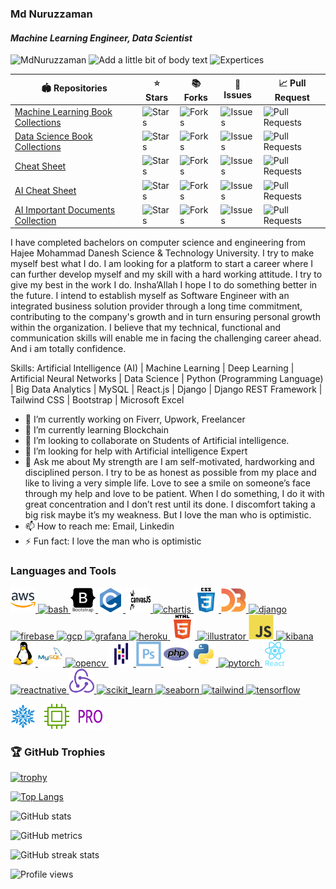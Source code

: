 ### Md Nuruzzaman
#### <i>Machine Learning Engineer, Data Scientist</i>
![MdNuruzzaman](https://user-images.githubusercontent.com/105699438/224798363-f5d97cf5-53fe-4d36-b1ad-7f3e9057451b.png)
![Add a little bit of body text](https://user-images.githubusercontent.com/105699438/226191668-bda2cc0f-7bda-4e42-a508-a91689abf383.png)
![Expertices](https://user-images.githubusercontent.com/105699438/224799398-12023a55-605d-4576-9031-647e4ce63386.png)

| **:stadium: Repositories** | **:star: Stars** | **:books: Forks** | **:bricks: Issues** | **:chart_with_upwards_trend: Pull Request** |
| ------------ | ------------ | ------------ | ------------ | ------------ |
| [Machine Learning Book Collections](https://github.com/mdnuruzzamanKALLOL/Machine-Learning-Book-Collections) | ![Stars](https://img.shields.io/github/stars/mdnuruzzamanKALLOL/Machine-Learning-Book-Collections.svg?style=flat-square&color=informational) | ![Forks](https://img.shields.io/github/forks/mdnuruzzamanKALLOL/Machine-Learning-Book-Collections.svg?style=flat-square&color=yellowgreen) | ![Issues](https://img.shields.io/github/issues/mdnuruzzamanKALLOL/Machine-Learning-Book-Collections.svg?style=flat-square&color=critical) | ![Pull Requests](https://img.shields.io/github/issues-pr/mdnuruzzamanKALLOL/Machine-Learning-Book-Collections.svg?style=flat-square&color=blueviolet) |
| [Data Science Book Collections](https://github.com/mdnuruzzamanKALLOL/Data-Science-Book-Collections) | ![Stars](https://img.shields.io/github/stars/mdnuruzzamanKALLOL/Data-Science-Book-Collections.svg?style=flat-square&color=informational) | ![Forks](https://img.shields.io/github/forks/mdnuruzzamanKALLOL/Data-Science-Book-Collections.svg?style=flat-square&color=yellowgreen) | ![Issues](https://img.shields.io/github/issues/mdnuruzzamanKALLOL/Data-Science-Book-Collections.svg?style=flat-square&color=critical) | ![Pull Requests](https://img.shields.io/github/issues-pr/mdnuruzzamanKALLOL/Data-Science-Book-Collections.svg?style=flat-square&color=blueviolet) |
| [Cheat Sheet](https://github.com/mdnuruzzamanKALLOL/Cheat-Sheet) | ![Stars](https://img.shields.io/github/stars/mdnuruzzamanKALLOL/Cheat-Sheet.svg?style=flat-square&color=informational) | ![Forks](https://img.shields.io/github/forks/mdnuruzzamanKALLOL/Cheat-Sheet.svg?style=flat-square&color=yellowgreen) | ![Issues](https://img.shields.io/github/issues/mdnuruzzamanKALLOL/Cheat-Sheet.svg?style=flat-square&color=critical) | ![Pull Requests](https://img.shields.io/github/issues-pr/mdnuruzzamanKALLOL/Cheat-Sheet.svg?style=flat-square&color=blueviolet) |
| [AI Cheat Sheet](https://github.com/mdnuruzzamanKALLOL/AI-Cheat-Sheet) | ![Stars](https://img.shields.io/github/stars/mdnuruzzamanKALLOL/AI-Cheat-Sheet.svg?style=flat-square&color=informational) | ![Forks](https://img.shields.io/github/forks/mdnuruzzamanKALLOL/AI-Cheat-Sheet.svg?style=flat-square&color=yellowgreen) | ![Issues](https://img.shields.io/github/issues/mdnuruzzamanKALLOL/AI-Cheat-Sheet.svg?style=flat-square&color=critical) | ![Pull Requests](https://img.shields.io/github/issues-pr/mdnuruzzamanKALLOL/AI-Cheat-Sheet.svg?style=flat-square&color=blueviolet) |
| [AI Important Documents Collection](https://github.com/mdnuruzzamanKALLOL/AI-Importand-Document) | ![Stars](https://img.shields.io/github/stars/mdnuruzzamanKALLOL/AI-Important-Document.svg?style=flat-square&color=informational) | ![Forks](https://img.shields.io/github/forks/mdnuruzzamanKALLOL/AI-Important-Document.svg?style=flat-square&color=yellowgreen) | ![Issues](https://img.shields.io/github/issues/mdnuruzzamanKALLOL/AI-Important-Document.svg?style=flat-square&color=critical) | ![Pull Requests](https://img.shields.io/github/issues-pr/mdnuruzzamanKALLOL/AI-Important-Document.svg?style=flat-square&color=blueviolet) |

I have completed bachelors on computer science and engineering from Hajee Mohammad Danesh Science & Technology University. I try to make myself best what I do. I am looking for a platform to start a career where I can further develop myself and my skill with a hard working attitude. I try to give my best in the work I do. Insha’Allah I hope I to do something better in the future. I intend to establish myself as Software Engineer with an integrated business solution provider through a long time commitment, contributing to the company's growth and in turn ensuring personal growth within the organization. I believe that my technical, functional and communication skills will enable me in facing the challenging career ahead. And i am totally confidence.

Skills:  Artificial Intelligence (AI) |  Machine Learning |  Deep Learning |  Artificial Neural Networks |  Data Science |  Python (Programming Language) |  Big Data Analytics |  MySQL |  React.js | Django |  Django REST Framework |  Tailwind CSS |  Bootstrap |  Microsoft Excel

- 🔭 I’m currently working on Fiverr, Upwork, Freelancer 
- 🌱 I’m currently learning Blockchain 
- 👯 I’m looking to collaborate on Students of Artificial intelligence. 
- 🤔 I’m looking for help with Artificial intelligence Expert 
- 💬 Ask me about My strength are I am self-motivated, hardworking and disciplined person. I try to be as honest as possible from my place and like to living a very simple life. Love to see a smile on someone’s face through my help and love to be patient. When I do something, I do it with great concentration and I don’t rest until its done. I discomfort taking a big risk maybe it’s my weakness. But I love the man who is optimistic. 
- 📫 How to reach me: Email, Linkedin 
- ⚡ Fun fact: I love the man who is optimistic

<h3 align="left">Languages and Tools</h3>
<p align="left"> <a href="https://aws.amazon.com" target="_blank" rel="noreferrer"> <img src="https://raw.githubusercontent.com/devicons/devicon/master/icons/amazonwebservices/amazonwebservices-original-wordmark.svg" alt="aws" width="40" height="40"/> </a> <a href="https://www.gnu.org/software/bash/" target="_blank" rel="noreferrer"> <img src="https://www.vectorlogo.zone/logos/gnu_bash/gnu_bash-icon.svg" alt="bash" width="40" height="40"/> </a> <a href="https://getbootstrap.com" target="_blank" rel="noreferrer"> <img src="https://raw.githubusercontent.com/devicons/devicon/master/icons/bootstrap/bootstrap-plain-wordmark.svg" alt="bootstrap" width="40" height="40"/> </a> <a href="https://www.cprogramming.com/" target="_blank" rel="noreferrer"> <img src="https://raw.githubusercontent.com/devicons/devicon/master/icons/c/c-original.svg" alt="c" width="40" height="40"/> </a> <a href="https://canvasjs.com" target="_blank" rel="noreferrer"> <img src="https://raw.githubusercontent.com/Hardik0307/Hardik0307/master/assets/canvasjs-charts.svg" alt="canvasjs" width="40" height="40"/> </a> <a href="https://www.chartjs.org" target="_blank" rel="noreferrer"> <img src="https://www.chartjs.org/media/logo-title.svg" alt="chartjs" width="40" height="40"/> </a> <a href="https://www.w3schools.com/css/" target="_blank" rel="noreferrer"> <img src="https://raw.githubusercontent.com/devicons/devicon/master/icons/css3/css3-original-wordmark.svg" alt="css3" width="40" height="40"/> </a> <a href="https://d3js.org/" target="_blank" rel="noreferrer"> <img src="https://raw.githubusercontent.com/devicons/devicon/master/icons/d3js/d3js-original.svg" alt="d3js" width="40" height="40"/> </a> <a href="https://www.djangoproject.com/" target="_blank" rel="noreferrer"> <img src="https://cdn.worldvectorlogo.com/logos/django.svg" alt="django" width="40" height="40"/> </a> <a href="https://firebase.google.com/" target="_blank" rel="noreferrer"> <img src="https://www.vectorlogo.zone/logos/firebase/firebase-icon.svg" alt="firebase" width="40" height="40"/> </a> <a href="https://cloud.google.com" target="_blank" rel="noreferrer"> <img src="https://www.vectorlogo.zone/logos/google_cloud/google_cloud-icon.svg" alt="gcp" width="40" height="40"/> </a> <a href="https://grafana.com" target="_blank" rel="noreferrer"> <img src="https://www.vectorlogo.zone/logos/grafana/grafana-icon.svg" alt="grafana" width="40" height="40"/> </a> <a href="https://heroku.com" target="_blank" rel="noreferrer"> <img src="https://www.vectorlogo.zone/logos/heroku/heroku-icon.svg" alt="heroku" width="40" height="40"/> </a> <a href="https://www.w3.org/html/" target="_blank" rel="noreferrer"> <img src="https://raw.githubusercontent.com/devicons/devicon/master/icons/html5/html5-original-wordmark.svg" alt="html5" width="40" height="40"/> </a> <a href="https://www.adobe.com/in/products/illustrator.html" target="_blank" rel="noreferrer"> <img src="https://www.vectorlogo.zone/logos/adobe_illustrator/adobe_illustrator-icon.svg" alt="illustrator" width="40" height="40"/> </a> <a href="https://developer.mozilla.org/en-US/docs/Web/JavaScript" target="_blank" rel="noreferrer"> <img src="https://raw.githubusercontent.com/devicons/devicon/master/icons/javascript/javascript-original.svg" alt="javascript" width="40" height="40"/> </a> <a href="https://www.elastic.co/kibana" target="_blank" rel="noreferrer"> <img src="https://www.vectorlogo.zone/logos/elasticco_kibana/elasticco_kibana-icon.svg" alt="kibana" width="40" height="40"/> </a> <a href="https://www.linux.org/" target="_blank" rel="noreferrer"> <img src="https://raw.githubusercontent.com/devicons/devicon/master/icons/linux/linux-original.svg" alt="linux" width="40" height="40"/> </a> <a href="https://www.mysql.com/" target="_blank" rel="noreferrer"> <img src="https://raw.githubusercontent.com/devicons/devicon/master/icons/mysql/mysql-original-wordmark.svg" alt="mysql" width="40" height="40"/> </a> <a href="https://opencv.org/" target="_blank" rel="noreferrer"> <img src="https://www.vectorlogo.zone/logos/opencv/opencv-icon.svg" alt="opencv" width="40" height="40"/> </a> <a href="https://pandas.pydata.org/" target="_blank" rel="noreferrer"> <img src="https://raw.githubusercontent.com/devicons/devicon/2ae2a900d2f041da66e950e4d48052658d850630/icons/pandas/pandas-original.svg" alt="pandas" width="40" height="40"/> </a> <a href="https://www.photoshop.com/en" target="_blank" rel="noreferrer"> <img src="https://raw.githubusercontent.com/devicons/devicon/master/icons/photoshop/photoshop-line.svg" alt="photoshop" width="40" height="40"/> </a> <a href="https://www.php.net" target="_blank" rel="noreferrer"> <img src="https://raw.githubusercontent.com/devicons/devicon/master/icons/php/php-original.svg" alt="php" width="40" height="40"/> </a> <a href="https://www.python.org" target="_blank" rel="noreferrer"> <img src="https://raw.githubusercontent.com/devicons/devicon/master/icons/python/python-original.svg" alt="python" width="40" height="40"/> </a> <a href="https://pytorch.org/" target="_blank" rel="noreferrer"> <img src="https://www.vectorlogo.zone/logos/pytorch/pytorch-icon.svg" alt="pytorch" width="40" height="40"/> </a> <a href="https://reactjs.org/" target="_blank" rel="noreferrer"> <img src="https://raw.githubusercontent.com/devicons/devicon/master/icons/react/react-original-wordmark.svg" alt="react" width="40" height="40"/> </a> <a href="https://reactnative.dev/" target="_blank" rel="noreferrer"> <img src="https://reactnative.dev/img/header_logo.svg" alt="reactnative" width="40" height="40"/> </a> <a href="https://redux.js.org" target="_blank" rel="noreferrer"> <img src="https://raw.githubusercontent.com/devicons/devicon/master/icons/redux/redux-original.svg" alt="redux" width="40" height="40"/> </a> <a href="https://scikit-learn.org/" target="_blank" rel="noreferrer"> <img src="https://upload.wikimedia.org/wikipedia/commons/0/05/Scikit_learn_logo_small.svg" alt="scikit_learn" width="40" height="40"/> </a> <a href="https://seaborn.pydata.org/" target="_blank" rel="noreferrer"> <img src="https://seaborn.pydata.org/_images/logo-mark-lightbg.svg" alt="seaborn" width="40" height="40"/> </a> <a href="https://tailwindcss.com/" target="_blank" rel="noreferrer"> <img src="https://www.vectorlogo.zone/logos/tailwindcss/tailwindcss-icon.svg" alt="tailwind" width="40" height="40"/> </a> <a href="https://www.tensorflow.org" target="_blank" rel="noreferrer"> <img src="https://www.vectorlogo.zone/logos/tensorflow/tensorflow-icon.svg" alt="tensorflow" width="40" height="40"/> </a> </p>
 
<a href='https://archiveprogram.github.com/'><img src='https://raw.githubusercontent.com/acervenky/animated-github-badges/master/assets/acbadge.gif' width='40' height='40'></a> <a href='https://docs.github.com/en/developers'><img src='https://raw.githubusercontent.com/acervenky/animated-github-badges/master/assets/devbadge.gif' width='40' height='40'></a> <a href='https://github.com/pricing'><img src='https://raw.githubusercontent.com/acervenky/animated-github-badges/master/assets/pro.gif' width='40' height='40'></a>

<h3>🏆 <b>GitHub Trophies </b></h3>

[![trophy](https://github-profile-trophy.vercel.app/?username=mdnuruzzamanKALLOL)](https://github.com/ryo-ma/github-profile-trophy)

[![Top Langs](https://github-readme-stats.vercel.app/api/top-langs/?username=mdnuruzzamanKALLOL)](https://github.com/anuraghazra/github-readme-stats)

![GitHub stats](https://github-readme-stats.vercel.app/api?username=mdnuruzzamanKALLOL&show_icons=true)  

![GitHub metrics](https://metrics.lecoq.io/mdnuruzzamanKALLOL)  

![GitHub streak stats](https://streak-stats.demolab.com/?user=mdnuruzzamanKALLOL)  

![Profile views](https://gpvc.arturio.dev/mdnuruzzamanKALLOL)  
